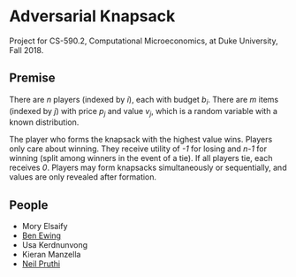 # Adversarial Knapsack
Project for CS-590.2, Computational Microeconomics, at Duke University, Fall 2018.

## Premise

There are *n* players (indexed by *i*), each with budget *b<sub>i</sub>*. There are *m* items (indexed by *j*) with price *p<sub>j</sub>* and value *v<sub>j</sub>*, which is a random variable with a known distribution.

The player who forms the knapsack with the highest value wins. Players only care about winning. They receive utility of *-1* for losing and *n-1* for winning (split among winners in the event of a tie). If all players tie, each receives *0*. Players may form knapsacks simultaneously or sequentially, and values are only revealed after formation.

## People

* Mory Elsaify
* [Ben Ewing](https://github.com/ben-e)
* Usa Kerdnunvong
* Kieran Manzella
* [Neil Pruthi](https://github.com/neilpruthi)
